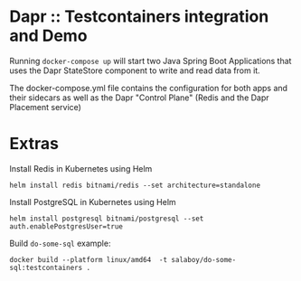 # Dapr :: Testcontainers integration and Demo

Running `docker-compose up` will start two Java Spring Boot Applications that uses the Dapr StateStore component to write and read data from it. 

The docker-compose.yml file contains the configuration for both apps and their sidecars as well as the Dapr "Control Plane" (Redis and the Dapr Placement service) 




# Extras

Install Redis in Kubernetes using Helm 

```
helm install redis bitnami/redis --set architecture=standalone
```

Install PostgreSQL in Kubernetes using Helm
```
helm install postgresql bitnami/postgresql --set auth.enablePostgresUser=true
```

Build `do-some-sql` example:
```
docker build --platform linux/amd64  -t salaboy/do-some-sql:testcontainers .
```